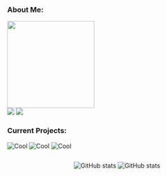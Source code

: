 <h3>About Me:</h3>

<div>
<img src="./see4x.png" height="200px"/>
<div>
<img src="https://placehold.co/600x100@3x/darkslateblue/mistyrose?text=dustin4242" />
<img src="https://placehold.co/600x100@3x/darkslategray/mistyrose?text=Just+a+dude+who+programs+for+fun.&font=lora" />
</div>
</div>

<h3>Current Projects:</h3>

![Cool](https://placehold.co/800x70@3x/crimson/mistyrose?text=Dale+(Custom+Line+Editor))  ![Cool](https://placehold.co/800x70@3x/forestgreen/mistyrose?text=Dash+(Custom+Unix+Shell)) ![Cool](https://placehold.co/800x70@3x/royalblue/mistyrose?text=Winter+(Custom+Programming+Language))

<div style="display:flex;align-items:center;justify-content:center;">

![GitHub stats](https://github-readme-stats.vercel.app/api?username=dustin4242&show_icons=true&theme=transparent)
![GitHub stats](https://github-readme-stats.vercel.app/api/top-langs/?username=dustin4242&show_icons=true&layout=compact&theme=transparent)
</div>

